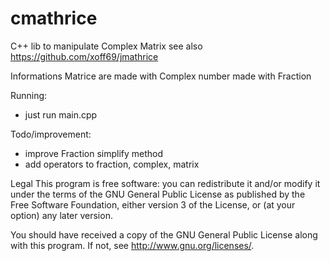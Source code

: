 # cmathrice

C++ lib to manipulate Complex Matrix
see also https://github.com/xoff69/jmathrice

Informations
	Matrice are made with Complex number made with Fraction
 
 Running:
 - just run main.cpp
 
 Todo/improvement:
 - improve Fraction simplify method
 - add operators to fraction, complex, matrix

 
 
 Legal
This program is free software: you can redistribute it and/or modify it under the terms of the GNU General Public License as published by the Free Software Foundation, either version 3 of the License, or (at your option) any later version.

You should have received a copy of the GNU General Public License along with this program. If not, see http://www.gnu.org/licenses/.
